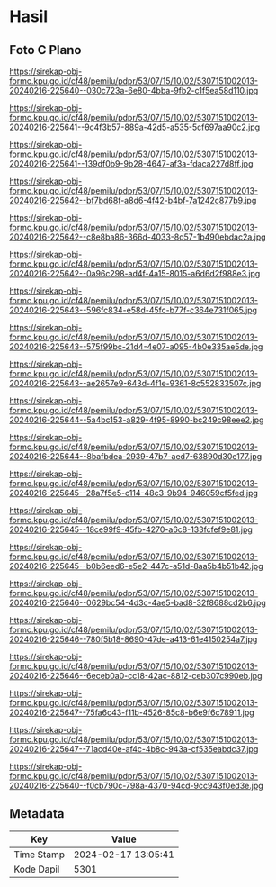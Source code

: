 # Hasil

## Foto C Plano

https://sirekap-obj-formc.kpu.go.id/cf48/pemilu/pdpr/53/07/15/10/02/5307151002013-20240216-225640--030c723a-6e80-4bba-9fb2-c1f5ea58d110.jpg

https://sirekap-obj-formc.kpu.go.id/cf48/pemilu/pdpr/53/07/15/10/02/5307151002013-20240216-225641--9c4f3b57-889a-42d5-a535-5cf697aa90c2.jpg

https://sirekap-obj-formc.kpu.go.id/cf48/pemilu/pdpr/53/07/15/10/02/5307151002013-20240216-225641--139df0b9-9b28-4647-af3a-fdaca227d8ff.jpg

https://sirekap-obj-formc.kpu.go.id/cf48/pemilu/pdpr/53/07/15/10/02/5307151002013-20240216-225642--bf7bd68f-a8d6-4f42-b4bf-7a1242c877b9.jpg

https://sirekap-obj-formc.kpu.go.id/cf48/pemilu/pdpr/53/07/15/10/02/5307151002013-20240216-225642--c8e8ba86-366d-4033-8d57-1b490ebdac2a.jpg

https://sirekap-obj-formc.kpu.go.id/cf48/pemilu/pdpr/53/07/15/10/02/5307151002013-20240216-225642--0a96c298-ad4f-4a15-8015-a6d6d2f988e3.jpg

https://sirekap-obj-formc.kpu.go.id/cf48/pemilu/pdpr/53/07/15/10/02/5307151002013-20240216-225643--596fc834-e58d-45fc-b77f-c364e731f065.jpg

https://sirekap-obj-formc.kpu.go.id/cf48/pemilu/pdpr/53/07/15/10/02/5307151002013-20240216-225643--575f99bc-21d4-4e07-a095-4b0e335ae5de.jpg

https://sirekap-obj-formc.kpu.go.id/cf48/pemilu/pdpr/53/07/15/10/02/5307151002013-20240216-225643--ae2657e9-643d-4f1e-9361-8c552833507c.jpg

https://sirekap-obj-formc.kpu.go.id/cf48/pemilu/pdpr/53/07/15/10/02/5307151002013-20240216-225644--5a4bc153-a829-4f95-8990-bc249c98eee2.jpg

https://sirekap-obj-formc.kpu.go.id/cf48/pemilu/pdpr/53/07/15/10/02/5307151002013-20240216-225644--8bafbdea-2939-47b7-aed7-63890d30e177.jpg

https://sirekap-obj-formc.kpu.go.id/cf48/pemilu/pdpr/53/07/15/10/02/5307151002013-20240216-225645--28a7f5e5-c114-48c3-9b94-946059cf5fed.jpg

https://sirekap-obj-formc.kpu.go.id/cf48/pemilu/pdpr/53/07/15/10/02/5307151002013-20240216-225645--18ce99f9-45fb-4270-a6c8-133fcfef9e81.jpg

https://sirekap-obj-formc.kpu.go.id/cf48/pemilu/pdpr/53/07/15/10/02/5307151002013-20240216-225645--b0b6eed6-e5e2-447c-a51d-8aa5b4b51b42.jpg

https://sirekap-obj-formc.kpu.go.id/cf48/pemilu/pdpr/53/07/15/10/02/5307151002013-20240216-225646--0629bc54-4d3c-4ae5-bad8-32f8688cd2b6.jpg

https://sirekap-obj-formc.kpu.go.id/cf48/pemilu/pdpr/53/07/15/10/02/5307151002013-20240216-225646--780f5b18-8690-47de-a413-61e4150254a7.jpg

https://sirekap-obj-formc.kpu.go.id/cf48/pemilu/pdpr/53/07/15/10/02/5307151002013-20240216-225646--6eceb0a0-cc18-42ac-8812-ceb307c990eb.jpg

https://sirekap-obj-formc.kpu.go.id/cf48/pemilu/pdpr/53/07/15/10/02/5307151002013-20240216-225647--75fa6c43-f11b-4526-85c8-b6e9f6c78911.jpg

https://sirekap-obj-formc.kpu.go.id/cf48/pemilu/pdpr/53/07/15/10/02/5307151002013-20240216-225647--71acd40e-af4c-4b8c-943a-cf535eabdc37.jpg

https://sirekap-obj-formc.kpu.go.id/cf48/pemilu/pdpr/53/07/15/10/02/5307151002013-20240216-225640--f0cb790c-798a-4370-94cd-9cc943f0ed3e.jpg


## Metadata

| Key        | Value               |
| ---------- | ------------------- |
| Time Stamp | 2024-02-17 13:05:41 |
| Kode Dapil | 5301                |



